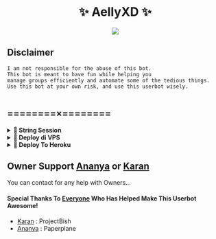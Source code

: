 <h1 align="center">✨ AellyXD ✨</h1>




<p align="center">
  <img src="https://telegra.ph/file/7cde10ddb899d1bf08600.png">
</p>




## Disclaimer

```
I am not responsible for the abuse of this bot.
This bot is meant to have fun while helping you
manage groups efficiently and automate some of the tedious things.
Use this bot at your own risk, and use this userbot wisely.


```

## ========×========

<details>
<summary><b>🔗 String Session</b></summary>
<br>
    

<h4> Generate Session via Repl: </h4>    
<p><a href="https://repl.it/@AellyXD/AyiinString?lite=1&outputonly=1"><img src="https://img.shields.io/badge/Generate%20On%20Repl-blueviolet?style=for-the-badge&logo=appveyor" width="200""/></a></p>
<h4> Generate Session via Telegram StringGen Bot: </h4>    
<p><a href="https://t.me/AyiinStringRobot"><img src="https://img.shields.io/badge/TG%20String%20Gen%20Bot-blueviolet?style=for-the-badge&logo=appveyor" width="200""/></a></p>
    
</details>

<details>
<summary><b>🔗 Deploy di VPS</b></summary>
<br>

### Tutorial Deploy di VPS


 • `git clone https://github.com/AellyOXD/Ayiin-Userbot`

 • `cd Ayiin-Userbot`

 • `pip3 install -U -r requirements.txt`

 • `mv sample_config.env config.env`

 • `nano config.env`
  - isi vars
  - Jika sudah 
  - ketik ctrl + S
  - ctrl + X

 • `screen -S AellyXD`

 • `bash start`

</details>

<details>
<summary><b>🔗 Deploy To Heroku</b></summary>
<br>

<p><a href="https://heroku.com/deploy?template=https://github.com/AyiinOXD/Ayiin-Userbot"><img src="https://img.shields.io/badge/Deploy with-HEROKU-aqua?style=plastic&logo=heroku&logoColor=gold"width="300" /></a></p>

</details>


</details>

## Owner Support [Ananya](https://t.me/an_unic_or_n47) or [Karan](https://t.me/kkara9009)

You can contact for any help with Owners...
#### Special Thanks To [Everyone](https://github.com/AellyOfficial/AellyXD/graphs/contributors) Who Has Helped Make This Userbot Awesome!
-  [Karan](https://github.com/kkara9009) : ProjectBish
-  [Ananya](https://github.com/anunicn47) : Paperplane



